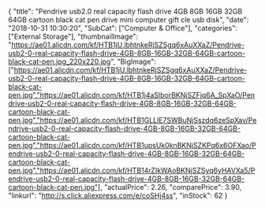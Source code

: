 {
	"title": "Pendrive usb2.0 real capacity flash drive 4GB 8GB 16GB 32GB 64GB cartoon black cat pen drive mini computer gift cle usb disk",
	"date": "2018-10-31 10:30:20",
	"SubCat": ["Computer & Office"],
	"categories": ["External Storage"],
	"thumbnailImage": "https://ae01.alicdn.com/kf/HTB1jU.lbhtnkeRjSZSgq6xAuXXaZ/Pendrive-usb2-0-real-capacity-flash-drive-4GB-8GB-16GB-32GB-64GB-cartoon-black-cat-pen.jpg_220x220.jpg",
	"BigImage": ["https://ae01.alicdn.com/kf/HTB1jU.lbhtnkeRjSZSgq6xAuXXaZ/Pendrive-usb2-0-real-capacity-flash-drive-4GB-8GB-16GB-32GB-64GB-cartoon-black-cat-pen.jpg","https://ae01.alicdn.com/kf/HTB1j4aSlborBKNjSZFjq6A_SpXaO/Pendrive-usb2-0-real-capacity-flash-drive-4GB-8GB-16GB-32GB-64GB-cartoon-black-cat-pen.jpg","https://ae01.alicdn.com/kf/HTB1GLLlE7SWBuNjSszdq6zeSpXav/Pendrive-usb2-0-real-capacity-flash-drive-4GB-8GB-16GB-32GB-64GB-cartoon-black-cat-pen.jpg","https://ae01.alicdn.com/kf/HTB1upsUk0knBKNjSZKPq6x6OFXao/Pendrive-usb2-0-real-capacity-flash-drive-4GB-8GB-16GB-32GB-64GB-cartoon-black-cat-pen.jpg","https://ae01.alicdn.com/kf/HTB14rZIkWAoBKNjSZSyq6yHAVXa5/Pendrive-usb2-0-real-capacity-flash-drive-4GB-8GB-16GB-32GB-64GB-cartoon-black-cat-pen.jpg"],
	"actualPrice": 2.26,
	"comparePrice": 3.90,
	"linkurl": "http://s.click.aliexpress.com/e/coSHj4ss",
	"inStock": 62
}
